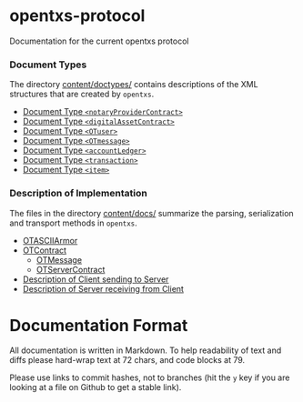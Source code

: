 # opentxs-protocol

Documentation for the current opentxs protocol

### Document Types

The directory [content/doctypes/](content/doctypes/) contains descriptions of
the XML structures that are created by `opentxs`.

* [Document Type `<notaryProviderContract>`](content/doctypes/notaryProviderContract.md)
* [Document Type `<digitalAssetContract>`](content/doctypes/digitalAssetContract.md)
* [Document Type `<OTuser>`](content/doctypes/OTuser.md)
* [Document Type `<OTmessage>`](content/doctypes/OTmessage.md)
* [Document Type `<accountLedger>`](content/doctypes/accountLedger.md)
* [Document Type `<transaction>`](content/doctypes/transaction.md)
* [Document Type `<item>`](content/doctypes/item.md)


### Description of Implementation

The files in the directory [content/docs/](content/docs/) summarize the
parsing, serialization and transport methods in `opentxs`.

* [OTASCIIArmor](content/docs/OTASCIIArmor.md)
* [OTContract](content/docs/OTContract.md)
  * [OTMessage](content/docs/OTMessage.md)
  * [OTServerContract](content/docs/OTServerContract.md)
* [Description of Client sending to Server](content/docs/transport_client_sending.md)
* [Description of Server receiving from Client](content/docs/transport_server_receiving.md)


# Documentation Format

All documentation is written in Markdown. To help readability of text and diffs
please hard-wrap text at 72 chars, and code blocks at 79.

Please use links to commit hashes, not to branches (hit the `y` key if you are
looking at a file on Github to get a stable link).
